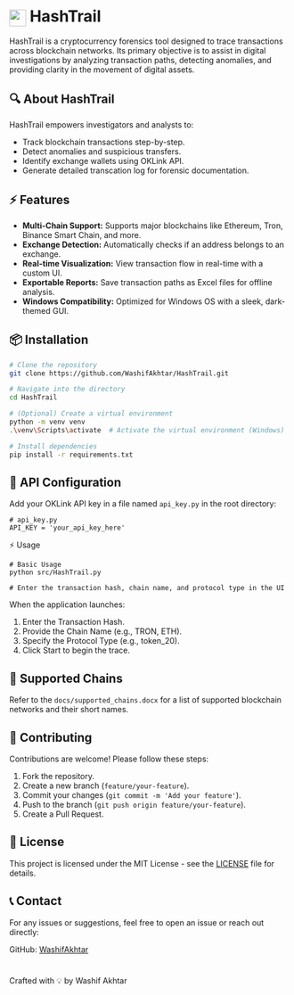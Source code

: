 
<h1><img src="icon.ico" width="30" style="vertical-align:middle;"/> HashTrail</h1>

HashTrail is a cryptocurrency forensics tool designed to trace transactions across blockchain networks. Its primary objective is to assist in digital investigations by analyzing transaction paths, detecting anomalies, and providing clarity in the movement of digital assets.


## 🔍 **About HashTrail**
HashTrail empowers investigators and analysts to:
- Track blockchain transactions step-by-step.
- Detect anomalies and suspicious transfers.
- Identify exchange wallets using OKLink API.
- Generate detailed transcation log for forensic documentation.


## ⚡ **Features**
- **Multi-Chain Support:** Supports major blockchains like Ethereum, Tron, Binance Smart Chain, and more.
- **Exchange Detection:** Automatically checks if an address belongs to an exchange.
- **Real-time Visualization:** View transaction flow in real-time with a custom UI.
- **Exportable Reports:** Save transaction paths as Excel files for offline analysis.
- **Windows Compatibility:** Optimized for Windows OS with a sleek, dark-themed GUI.


## 📦 **Installation**
```bash
# Clone the repository
git clone https://github.com/WashifAkhtar/HashTrail.git

# Navigate into the directory
cd HashTrail

# (Optional) Create a virtual environment
python -m venv venv
.\venv\Scripts\activate  # Activate the virtual environment (Windows)

# Install dependencies
pip install -r requirements.txt
```
## 🔑 API Configuration

Add your OKLink API key in a file named `api_key.py` in the root directory:
```
# api_key.py
API_KEY = 'your_api_key_here'
```
⚡️ Usage
```
# Basic Usage
python src/HashTrail.py

# Enter the transaction hash, chain name, and protocol type in the UI
```
When the application launches:

1. Enter the Transaction Hash.
2. Provide the Chain Name (e.g., TRON, ETH).
3. Specify the Protocol Type (e.g., token_20).
4. Click Start to begin the trace.

## 📝 Supported Chains

Refer to the `docs/supported_chains.docx` for a list of supported blockchain networks and their short names.

## 🤝 Contributing

Contributions are welcome! Please follow these steps:

1. Fork the repository.
2. Create a new branch (`feature/your-feature`).
3. Commit your changes (`git commit -m 'Add your feature'`).
4. Push to the branch (`git push origin feature/your-feature`).
5. Create a Pull Request.

## 📜 License

This project is licensed under the MIT License - see the [LICENSE](LICENSE) file for details.

## 📞 Contact

For any issues or suggestions, feel free to open an issue or reach out directly:

GitHub: [WashifAkhtar](https://github.com/WashifAkhtar)
#
Crafted with 💡 by Washif Akhtar


